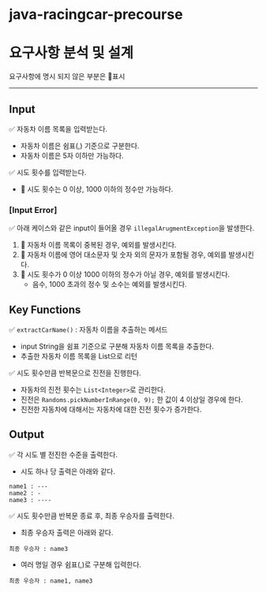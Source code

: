 # java-racingcar-precourse

# 요구사항 분석 및 설계

요구사항에 명시 되지 않은 부분은 🔺표시

---

## Input

✅ 자동차 이름 목록을 입력받는다.

- 자동차 이름은 쉼표(,) 기준으로 구분한다.
- 자동차 이름은 5자 이하만 가능하다.

✅ 시도 횟수를 입력받는다.

- 🔺 시도 횟수는 0 이상, 1000 이하의 정수만 가능하다.

### [Input Error]

✅ 아래 케이스와 같은 input이 들어올 경우 `illegalArugmentException`을 발생한다.

1. 🔺 자동차 이름 목록이 중복된 경우, 예외를 발생시킨다.
2. 🔺 자동차 이름에 영어 대소문자 및 숫자 외의 문자가 포함될 경우, 예외를 발생시킨다.
3. 🔺 시도 횟수가 0 이상 1000 이하의 정수가 아닐 경우, 예외를 발생시킨다. 
   - 음수, 1000 초과의 정수 및 소수는 예외를 발생시킨다.

## Key Functions

✅ `extractCarName()` : 자동차 이름을 추출하는 메서드

- input String을 쉼표 기준으로 구분해 자동차 이름 목록을 추출한다.
- 추출한 자동차 이름 목록을 List<String>으로 리턴

✅ 시도 횟수만큼 반복문으로 진전을 진행한다.

- 자동차의 진전 횟수는 `List<Integer>`로 관리한다.
- 진전은 `Randoms.pickNumberInRange(0, 9);` 한 값이 4 이상일 경우에 한다.
- 진전한 자동차에 대해서는 자동차에 대한 진전 횟수가 증가한다.

## Output

✅ 각 시도 별 전진한 수준을 출력한다.

- 시도 하나 당 출력은 아래와 같다.

```
name1 : ---
name2 : -
name3 : ----

```

✅ 시도 횟수만큼 반복문 종료 후, 최종 우승자를 출력한다.

- 최종 우승자 출력은 아래와 같다.

```
최종 우승자 : name3
```

- 여러 명일 경우 쉼표(,)로 구분해 입력한다.
```
최종 우승자 : name1, name3
```